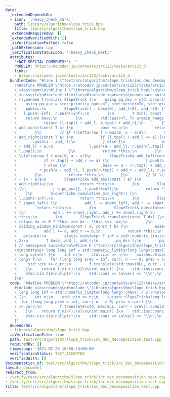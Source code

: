 ```yaml
---
data:
  _extendedDependsOn:
  - icon: ':heavy_check_mark:'
    path: library/algorithm/slope_trick.hpp
    title: library/algorithm/slope_trick.hpp
  _extendedRequiredBy: []
  _extendedVerifiedWith: []
  _isVerificationFailed: false
  _pathExtension: cpp
  _verificationStatusIcon: ':heavy_check_mark:'
  attributes:
    '*NOT_SPECIAL_COMMENTS*': ''
    PROBLEM: https://atcoder.jp/contests/arc123/tasks/arc123_d
    links:
    - https://atcoder.jp/contests/arc123/tasks/arc123_d
  bundledCode: "#line 1 \"test/src/algorithm/slope_trick/inc_dec_decomposition.test.cpp\"\
    \n#define PROBLEM \"https://atcoder.jp/contests/arc123/tasks/arc123_d\"\n\n#include\
    \ <iostream>\n\n#line 1 \"library/algorithm/slope_trick.hpp\"\n\n\n\n#include\
    \ <cassert>\n#include <limits>\n#include <queue>\n\nnamespace suisen {\ntemplate\
    \ <typename T>\nclass SlopeTrick {\n    using pq_dsc = std::priority_queue<T>;\n\
    \    using pq_asc = std::priority_queue<T, std::vector<T>, std::greater<T>>;\n\
    \    public:\n        SlopeTrick() : base(0), add_l(0), add_r(0) {\n         \
    \   l.push(-inf), r.push(+inf);\n        }\n        T min() const {\n        \
    \    return base;\n        }\n        std::pair<T, T> argmin_range() const {\n\
    \            return {l.top() + add_l, r.top() + add_r};\n        }\n        SlopeTrick&\
    \ add_const(const T a) {\n            base += a;\n            return *this;\n\
    \        }\n        // $f \\leftarrow f + max(0, x - a)$\n        SlopeTrick&\
    \ add_right(const T a) {\n            if (l.top() + add_l <= a) {\n          \
    \      r.push(a - add_r);\n            } else {\n                base += (l.top()\
    \ + add_l) - a;\n                l.push(a - add_l), r.push(l.top() + add_l - add_r),\
    \ l.pop();\n            }\n            return *this;\n        }\n        // $f\
    \ \\leftarrow f + max(0, a - x)$\n        SlopeTrick& add_left(const T a) {\n\
    \            if (r.top() + add_r >= a) {\n                l.push(a - add_l);\n\
    \            } else {\n                base += a - (r.top() + add_r);\n      \
    \          r.push(a - add_r), l.push(r.top() + add_r - add_l), r.pop();\n    \
    \        }\n            return *this;\n        }\n        // $f \\leftarrow f\
    \ + |x - a|$\n        SlopeTrick& add_abs(const T a) {\n            add_left(a),\
    \ add_right(a);\n            return *this;\n        }\n        SlopeTrick& cumulative_min_left()\
    \ {\n            r = pq_asc{}, r.push(+inf);\n            return *this;\n    \
    \    }\n        SlopeTrick& cumulative_min_right() {\n            l = pq_dsc{},\
    \ l.push(-inf);\n            return *this;\n        }\n        SlopeTrick& operator<<=(const\
    \ T shamt_left) {\n            add_l -= shamt_left, add_r -= shamt_left;\n   \
    \         return *this;\n        }\n        SlopeTrick& operator>>=(const T shamt_right)\
    \ {\n            add_l += shamt_right, add_r += shamt_right;\n            return\
    \ *this;\n        }\n        SlopeTrick& translate(const T dx) {\n           \
    \ return dx >= 0 ? *this >>= dx : *this <<= -dx;\n        }\n        SlopeTrick&\
    \ sliding_window_minimum(const T a, const T b) {\n            assert(a <= b);\n\
    \            add_l += a, add_r += b;\n            return *this;\n        }\n \
    \   private:\n        static constexpr T inf = std::numeric_limits<T>::max() /\
    \ 2;\n        T base, add_l, add_r;\n        pq_dsc l;\n        pq_asc r;\n};\n\
    } // namespace suisen\n\n\n#line 6 \"test/src/algorithm/slope_trick/inc_dec_decomposition.test.cpp\"\
    \n\nconstexpr long long inf = std::numeric_limits<long long>::max() / 2;\n\nlong\
    \ long solve() {\n    int n;\n    std::cin >> n;\n    suisen::SlopeTrick<long\
    \ long> f;\n    for (long long prev = inf, curr; n --> 0; prev = curr) {\n   \
    \     std::cin >> curr;\n        f.translate(std::max(0LL, curr - prev)).cumulative_min_left().add_abs(0).add_abs(curr);\n\
    \    }\n    return f.min();\n}\n\nint main() {\n    std::ios::sync_with_stdio(false);\n\
    \    std::cin.tie(nullptr);\n    std::cout << solve() << '\\n';\n    return 0;\n\
    }\n"
  code: "#define PROBLEM \"https://atcoder.jp/contests/arc123/tasks/arc123_d\"\n\n\
    #include <iostream>\n\n#include \"library/algorithm/slope_trick.hpp\"\n\nconstexpr\
    \ long long inf = std::numeric_limits<long long>::max() / 2;\n\nlong long solve()\
    \ {\n    int n;\n    std::cin >> n;\n    suisen::SlopeTrick<long long> f;\n  \
    \  for (long long prev = inf, curr; n --> 0; prev = curr) {\n        std::cin\
    \ >> curr;\n        f.translate(std::max(0LL, curr - prev)).cumulative_min_left().add_abs(0).add_abs(curr);\n\
    \    }\n    return f.min();\n}\n\nint main() {\n    std::ios::sync_with_stdio(false);\n\
    \    std::cin.tie(nullptr);\n    std::cout << solve() << '\\n';\n    return 0;\n\
    }"
  dependsOn:
  - library/algorithm/slope_trick.hpp
  isVerificationFile: true
  path: test/src/algorithm/slope_trick/inc_dec_decomposition.test.cpp
  requiredBy: []
  timestamp: '2021-07-20 16:59:23+09:00'
  verificationStatus: TEST_ACCEPTED
  verifiedWith: []
documentation_of: test/src/algorithm/slope_trick/inc_dec_decomposition.test.cpp
layout: document
redirect_from:
- /verify/test/src/algorithm/slope_trick/inc_dec_decomposition.test.cpp
- /verify/test/src/algorithm/slope_trick/inc_dec_decomposition.test.cpp.html
title: test/src/algorithm/slope_trick/inc_dec_decomposition.test.cpp
---
```

